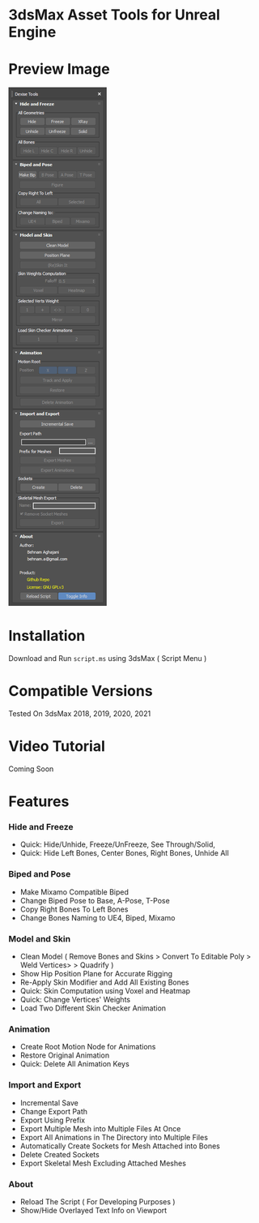 # 3dsMax Asset Tools for Unreal Engine

# Preview Image
![Preview](doc/assets/2020-05-15_11-18-23.png)

# Installation
Download and Run `script.ms` using 3dsMax ( Script Menu )

# Compatible Versions
Tested On 3dsMax 2018, 2019, 2020, 2021

# Video Tutorial
Coming Soon

# Features
### Hide and Freeze
- Quick: Hide/Unhide, Freeze/UnFreeze, See Through/Solid,
- Quick: Hide Left Bones, Center Bones, Right Bones, Unhide All

### Biped and Pose
- Make Mixamo Compatible Biped
- Change Biped Pose to Base, A-Pose, T-Pose
- Copy Right Bones To Left Bones
- Change Bones Naming to UE4, Biped, Mixamo

### Model and Skin
- Clean Model ( Remove Bones and Skins > Convert To Editable Poly > Weld Vertices> > Quadrify )
- Show Hip Position Plane for Accurate Rigging
- Re-Apply Skin Modifier and Add All Existing Bones
- Quick: Skin Computation using Voxel and Heatmap
- Quick: Change Vertices' Weights
- Load Two Different Skin Checker Animation

### Animation
- Create Root Motion Node for Animations
- Restore Original Animation
- Quick: Delete All Animation Keys

### Import and Export
- Incremental Save
- Change Export Path
- Export Using Prefix
- Export Multiple Mesh into Multiple Files At Once
- Export All Animations in The Directory into Multiple Files
- Automatically Create Sockets for Mesh Attached into Bones
- Delete Created Sockets
- Export Skeletal Mesh Excluding Attached Meshes

### About
- Reload The Script ( For Developing Purposes )
- Show/Hide Overlayed Text Info on Viewport
